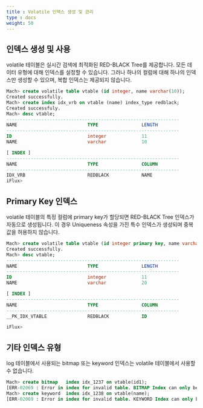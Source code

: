 ```yaml
---
title : Volatile 인덱스 생성 및 관리
type : docs
weight: 50
---
```


##  인덱스 생성 및 사용

volatile 테이블은 실시간 검색에 최적화된 RED-BLACK Tree를 제공합니다. 모든 데이터 유형에 대해 인덱스를 설정할 수 있습니다. 그러나 하나의 컬럼에 대해 하나의 인덱스만 생성할 수 있으며, 복합 인덱스는 제공되지 않습니다.

```sql
Mach> create volatile table vtable (id integer, name varchar(10));
Created successfully.
Mach> create index idx_vrb on vtable (name) index_type redblack;
Created successfuly.
Mach> desc vtable;
----------------------------------------------------------------
NAME                          TYPE                LENGTH
----------------------------------------------------------------
ID                            integer             11
NAME                          varchar             10

[ INDEX ]
----------------------------------------------------------------
NAME                          TYPE                COLUMN
----------------------------------------------------------------
IDX_VRB                       REDBLACK            NAME
iFlux>
```


##  Primary Key 인덱스

volatile 테이블의 특정 컬럼에 primary key가 할당되면 RED-BLACK Tree 인덱스가 자동으로 생성됩니다. 이 경우 Uniqueness 속성을 가진 특수 인덱스가 생성되며 중복 값을 허용하지 않습니다.

```sql
Mach> create volatile table vtable (id integer primary key, name varchar(20));
Created successfully.
Mach> desc vtable;
----------------------------------------------------------------
NAME                          TYPE                LENGTH
----------------------------------------------------------------
ID                            integer             11
NAME                          varchar             20

[ INDEX ]
----------------------------------------------------------------
NAME                          TYPE                COLUMN
----------------------------------------------------------------
__PK_IDX_VTABLE               REDBLACK            ID

iFlux>
```


##  기타 인덱스 유형

log 테이블에서 사용되는 bitmap 또는 keyword 인덱스는 volatile 테이블에서 사용할 수 없습니다.

```sql
Mach> create bitmap   index idx_1237 on vtable(id1);
[ERR-02069 : Error in index for invalid table. BITMAP Index can only be created for LOG Table.]
Mach> create keyword  index idx_1238 on vtable(name);
[ERR-02069 : Error in index for invalid table. KEYWORD Index can only be created for LOG Table.]
```
